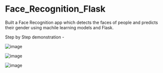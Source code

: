 # Face_Recognition_Flask
Built a Face Recognition app which detects the faces of people and predicts their gender using machile learning models and Flask.

Step by Step demonstration -

![image](https://user-images.githubusercontent.com/76702834/152170234-b6e7ecbd-a16c-4a50-9818-5c6ceda233c1.png)

![image](https://user-images.githubusercontent.com/76702834/152170748-d640e263-ebfb-47c8-adc4-751541399a99.png)

![image](https://user-images.githubusercontent.com/76702834/152170962-9aaeb6cf-f0a2-4848-ba4b-d5a91c100adf.png)
